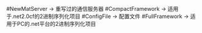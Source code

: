 ﻿#NewMatServer       -> 重写过的通信服务器
#CompactFramework   -> 适用于.net2.0cf的2进制序列化项目
#ConfigFile         -> 配置文件
#FullFramework      -> 适用于PC的.net平台的2进制序列化项目
